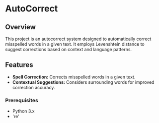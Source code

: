 # AutoCorrect

## Overview

This project is an autocorrect system designed to automatically correct misspelled words in a given text. It employs Levenshtein distance to suggest corrections based on context and language patterns.

## Features

- **Spell Correction:** Corrects misspelled words in a given text.
- **Contextual Suggestions:** Considers surrounding words for improved correction accuracy.

### Prerequisites

- Python 3.x
- 're'



